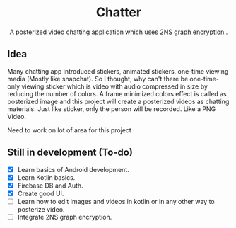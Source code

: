 <h1 align = "center"> Chatter </h1>

<p align = "center" > A posterized video chatting application which uses <a href = "https://github.com/sivaramakrishnan1/GraphEncryption-CSharp/blob/master/NS2Algorithm/Form1.cs" > 2NS graph encryption </a>. </p>

## Idea
Many chatting app introduced stickers, animated stickers, one-time viewing media (Mostly like snapchat). So I thought, why can't there be one-time-only viewing sticker which is video with audio compressed in size by reducing the number of colors. A frame minimized colors effect is called as posterized image and this project will create a posterized videos as chatting materials. Just like sticker, only the person will be recorded. Like a PNG Video. 
 
Need to work on lot of area for this project

## Still in development (To-do)
- [x] Learn basics of Android development.
- [x] Learn Kotlin basics.
- [x] Firebase DB and Auth.
- [x] Create good UI. 
- [ ] Learn how to edit images and videos in kotlin or in any other way to posterize video.
- [ ] Integrate 2NS graph encryption.
